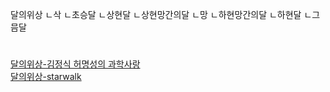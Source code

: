 
달의위상
ㄴ삭
ㄴ초승달
ㄴ상현달
ㄴ상현망간의달
ㄴ망
ㄴ하현망간의달
ㄴ하현달
ㄴ그믐달


#
[달의위상-김정식 허명성의 과학사랑](https://sciencelove.com/2134)  
[달의위상-starwalk](https://starwalk.space/ko/moon-calendar#%EB%8B%AC%EC%9D%98-%EC%9C%84%EC%83%81%EC%9D%B4%EB%9E%80-%EB%AC%B4%EC%97%87%EC%9E%85%EB%8B%88%EA%B9%8C)
